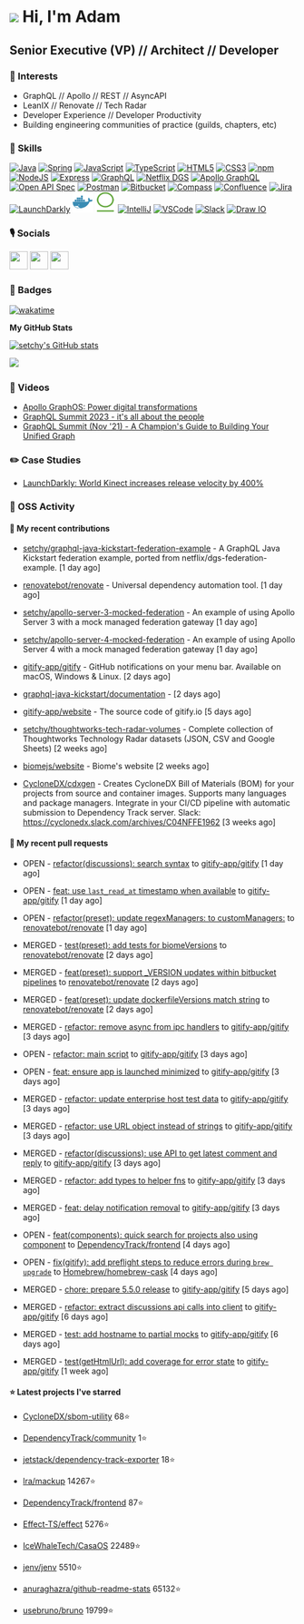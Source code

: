 ![](https://user-images.githubusercontent.com/18350557/176309783-0785949b-9127-417c-8b55-ab5a4333674e.gif) Hi, I'm Adam
============================================================================================================================

Senior Executive (VP) // Architect // Developer
-----------------------------------------------

### 🔭 Interests

- GraphQL // Apollo // REST // AsyncAPI
- LeanIX // Renovate // Tech Radar
- Developer Experience // Developer Productivity
- Building engineering communities of practice (guilds, chapters, etc)

### 💪 Skills

<p align="left">
  <a href="https://www.oracle.com/java/" target="_blank" rel="noreferrer"><img src="https://raw.githubusercontent.com/danielcranney/readme-generator/main/public/icons/skills/java-colored.svg" width="36" height="36" alt="Java" /></a>
  <a href="https://spring.io/" target="_blank" rel="noreferrer"><img src="https://cdn.worldvectorlogo.com/logos/spring-3.svg" width="36" height="36" alt="Spring" /></a> 
  <a href="https://developer.mozilla.org/en-US/docs/Web/JavaScript" target="_blank" rel="noreferrer"><img src="https://raw.githubusercontent.com/danielcranney/readme-generator/main/public/icons/skills/javascript-colored.svg" width="36" height="36" alt="JavaScript" /></a>
  <a href="https://www.typescriptlang.org/" target="_blank" rel="noreferrer"><img src="https://raw.githubusercontent.com/danielcranney/readme-generator/main/public/icons/skills/typescript-colored.svg" width="36" height="36" alt="TypeScript" /></a>
  <a href="https://developer.mozilla.org/en-US/docs/Glossary/HTML5" target="_blank" rel="noreferrer"><img src="https://raw.githubusercontent.com/danielcranney/readme-generator/main/public/icons/skills/html5-colored.svg" width="36" height="36" alt="HTML5" /></a>
  <a href="https://www.w3.org/TR/CSS/#css" target="_blank" rel="noreferrer"><img src="https://raw.githubusercontent.com/danielcranney/readme-generator/main/public/icons/skills/css3-colored.svg" width="36" height="36" alt="CSS3" /></a>
  <a href="https://www.npmjs.com//" target="_blank" rel="noreferrer"><img src="https://cdn.worldvectorlogo.com/logos/npm-square-red-1.svg" width="36" height="36" alt="npm" /></a>
  <a href="https://nodejs.org/en/" target="_blank" rel="noreferrer"><img src="https://raw.githubusercontent.com/danielcranney/readme-generator/main/public/icons/skills/nodejs-colored.svg" width="36" height="36" alt="NodeJS" /></a>
  <a href="https://expressjs.com/" target="_blank" rel="noreferrer"><img src="https://raw.githubusercontent.com/danielcranney/readme-generator/main/public/icons/skills/express-colored.svg" width="36" height="36" alt="Express" /></a>
  <a href="https://graphql.org/" target="_blank" rel="noreferrer"><img src="https://raw.githubusercontent.com/danielcranney/readme-generator/main/public/icons/skills/graphql-colored.svg" width="36" height="36" alt="GraphQL" /></a>
  <a href="https://netflix.github.io/dgs/" target="_blank" rel="noreferrer"><img src="https://raw.githubusercontent.com/Netflix/dgs/main/docs/images/dgs-framework-brand/Icon/dgs-icon--blue.svg" width="36" height="36" alt="Netflix DGS" /></a>
  <a href="https://apollographql.com/" target="_blank" rel="noreferrer"><img src="https://cdn.worldvectorlogo.com/logos/apollo-graphql-compact.svg" width="36" height="36" alt="Apollo GraphQL" /></a>
  <a href="https://swagger.io/specification/" target="_blank" rel="noreferrer"><img src="https://cdn.worldvectorlogo.com/logos/openapi-1.svg" width="36" height="36" alt="Open API Spec" /></a>
  <a href="https://www.postman.com//" target="_blank" rel="noreferrer"><img src="https://cdn.worldvectorlogo.com/logos/postman.svg" width="36" height="36" alt="Postman" /></a>
  <a href="https://www.atlassian.com/software/bitbucket" target="_blank" rel="noreferrer"><img src="https://cdn.worldvectorlogo.com/logos/bitbucket-icon.svg" width="36" height="36" alt="Bitbucket" /></a>
  <a href="https://www.atlassian.com/software/compass" target="_blank" rel="noreferrer"><img src="https://cdn.worldvectorlogo.com/logos/atlassian-compass-1.svg" width="36" height="36" alt="Compass" /></a>
  <a href="https://www.atlassian.com/software/confluence" target="_blank" rel="noreferrer"><img src="https://cdn.worldvectorlogo.com/logos/confluence-1.svg" width="36" height="36" alt="Confluence" /></a>
  <a href="https://www.atlassian.com/software/jira" target="_blank" rel="noreferrer"><img src="https://cdn.worldvectorlogo.com/logos/jira-1.svg" width="36" height="36" alt="Jira" /></a>
  <a href="https://launchdarkly.com/" target="_blank" rel="noreferrer"><img src="https://cdn.worldvectorlogo.com/logos/launchdarkly-2.svg" width="36" height="36" alt="LaunchDarkly" /></a>
  <a href="https://docker.com/" target="_blank" rel="noreferrer"><img src="https://raw.githubusercontent.com/nx211/homer-icons/master/png/docker.png" width="36" height="36" alt="Docker" /></a>
  <a href="https://jfrog.com/artifactory/" target="_blank" rel="noreferrer"><img src="https://raw.githubusercontent.com/nx211/homer-icons/master/png/artifactory.png" width="36" height="36" alt="Artifactory" /></a>
  <a href="https://www.jetbrains.com/idea/" target="_blank" rel="noreferrer"><img src="https://cdn.worldvectorlogo.com/logos/intellij-idea-1.svg" width="36" height="36" alt="IntelliJ" /></a>
  <a href="https://code.visualstudio.com/" target="_blank" rel="noreferrer"><img src="https://cdn.worldvectorlogo.com/logos/visual-studio-code-1.svg" width="36" height="36" alt="VSCode" /></a>
  <a href="https://slack.com/" target="_blank" rel="noreferrer"><img src="https://cdn.worldvectorlogo.com/logos/slack-new-logo.svg" width="36" height="36" alt="Slack" /></a>
  <a href="https://drawio-app.com/" target="_blank" rel="noreferrer"><img src="https://cdn.worldvectorlogo.com/logos/draw-io.svg" width="36" height="36" alt="Draw IO" /></a>
</p>

                      

### 🎙️ Socials
                  
<p align="left">
  <a href="https://www.github.com/setchy" target="_blank" rel="noreferrer"><img src="https://raw.githubusercontent.com/danielcranney/readme-generator/main/public/icons/socials/github.svg" width="32" height="32" /></a>
  <a href="https://www.linkedin.com/in/adamsetch" target="_blank" rel="noreferrer"><img src="https://raw.githubusercontent.com/danielcranney/readme-generator/main/public/icons/socials/linkedin.svg" width="32" height="32" /></a>
  <a href="https://www.twitter.com/setchy87" target="_blank" rel="noreferrer"><img src="https://raw.githubusercontent.com/danielcranney/readme-generator/main/public/icons/socials/twitter.svg" width="32" height="32" /></a>
</p>

### 📛 Badges

[![wakatime](https://wakatime.com/badge/user/2b948ae2-4be1-4020-8a57-7de60b53fe1d.svg)](https://wakatime.com/@2b948ae2-4be1-4020-8a57-7de60b53fe1d)

<b>My GitHub Stats</b>

<a href="http://www.github.com/setchy"><img src="https://github-readme-stats.vercel.app/api?username=setchy&show_icons=true&hide=&count_private=true&title_color=0891b2&text_color=ffffff&icon_color=0891b2&bg_color=1c1917&hide_border=true&show_icons=true" alt="setchy's GitHub stats" /></a>

<a href="http://www.github.com/setchy"><img src="https://github-readme-streak-stats.herokuapp.com/?user=setchy&stroke=ffffff&background=1c1917&ring=0891b2&fire=0891b2&currStreakNum=ffffff&currStreakLabel=0891b2&sideNums=ffffff&sideLabels=ffffff&dates=ffffff&hide_border=true" /></a>

### 📼 Videos

- [Apollo GraphOS: Power digital transformations](https://www.apollographql.com/enterprise?wvideo=4fu2lsjssc)
- [GraphQL Summit 2023 - it's all about the people](https://www.youtube.com/watch?v=090IWEcHbJc)
- [GraphQL Summit (Nov '21) - A Champion's Guide to Building Your Unified Graph](https://www.apollographql.com/events/roundtable/graphql-summit-november-2021/a-champions-guide-to-building-your-unified-graph)

### ✏️ Case Studies

- [LaunchDarkly: World Kinect increases release velocity by 400%](https://launchdarkly.com/case-studies/world-kinect/)

### 🎯 OSS Activity
#### 🚀 My recent contributions



- [setchy/graphql-java-kickstart-federation-example](https://github.com/setchy/graphql-java-kickstart-federation-example) - A GraphQL Java Kickstart federation example, ported from netflix/dgs-federation-example. [1 day ago]

- [renovatebot/renovate](https://github.com/renovatebot/renovate) - Universal dependency automation tool. [1 day ago]

- [setchy/apollo-server-3-mocked-federation](https://github.com/setchy/apollo-server-3-mocked-federation) - An example of using Apollo Server 3 with a mock managed federation gateway [1 day ago]

- [setchy/apollo-server-4-mocked-federation](https://github.com/setchy/apollo-server-4-mocked-federation) - An example of using Apollo Server 4 with a mock managed federation gateway [1 day ago]

- [gitify-app/gitify](https://github.com/gitify-app/gitify) - GitHub notifications on your menu bar. Available on macOS, Windows &amp; Linux. [2 days ago]

- [graphql-java-kickstart/documentation](https://github.com/graphql-java-kickstart/documentation) -  [2 days ago]

- [gitify-app/website](https://github.com/gitify-app/website) - The source code of gitify.io [5 days ago]

- [setchy/thoughtworks-tech-radar-volumes](https://github.com/setchy/thoughtworks-tech-radar-volumes) - Complete collection of Thoughtworks Technology Radar datasets (JSON, CSV and Google Sheets) [2 weeks ago]

- [biomejs/website](https://github.com/biomejs/website) - Biome&#39;s website [2 weeks ago]

- [CycloneDX/cdxgen](https://github.com/CycloneDX/cdxgen) - Creates CycloneDX Bill of Materials (BOM) for your projects from source and container images. Supports many languages and package managers. Integrate in your CI/CD pipeline with automatic submission to Dependency Track server. Slack: https://cyclonedx.slack.com/archives/C04NFFE1962 [3 weeks ago]

#### 🎉 My recent pull requests



- OPEN - [refactor(discussions): search syntax](https://github.com/gitify-app/gitify/pull/1104) to [gitify-app/gitify](https://github.com/gitify-app/gitify) [1 day ago]

- OPEN - [feat: use `last_read_at` timestamp when available](https://github.com/gitify-app/gitify/pull/1103) to [gitify-app/gitify](https://github.com/gitify-app/gitify) [1 day ago]

- OPEN - [refactor(preset): update regexManagers: to customManagers:](https://github.com/renovatebot/renovate/pull/28979) to [renovatebot/renovate](https://github.com/renovatebot/renovate) [1 day ago]

- MERGED - [test(preset): add tests for biomeVersions](https://github.com/renovatebot/renovate/pull/28965) to [renovatebot/renovate](https://github.com/renovatebot/renovate) [2 days ago]

- MERGED - [feat(preset): support _VERSION updates within bitbucket pipelines](https://github.com/renovatebot/renovate/pull/28964) to [renovatebot/renovate](https://github.com/renovatebot/renovate) [2 days ago]

- MERGED - [feat(preset): update dockerfileVersions match string](https://github.com/renovatebot/renovate/pull/28963) to [renovatebot/renovate](https://github.com/renovatebot/renovate) [2 days ago]

- MERGED - [refactor: remove async from ipc handlers](https://github.com/gitify-app/gitify/pull/1099) to [gitify-app/gitify](https://github.com/gitify-app/gitify) [3 days ago]

- OPEN - [refactor: main script](https://github.com/gitify-app/gitify/pull/1098) to [gitify-app/gitify](https://github.com/gitify-app/gitify) [3 days ago]

- OPEN - [feat: ensure app is launched minimized](https://github.com/gitify-app/gitify/pull/1097) to [gitify-app/gitify](https://github.com/gitify-app/gitify) [3 days ago]

- MERGED - [refactor: update enterprise host test data](https://github.com/gitify-app/gitify/pull/1096) to [gitify-app/gitify](https://github.com/gitify-app/gitify) [3 days ago]

- MERGED - [refactor: use URL object instead of strings](https://github.com/gitify-app/gitify/pull/1095) to [gitify-app/gitify](https://github.com/gitify-app/gitify) [3 days ago]

- MERGED - [refactor(discussions): use API to get latest comment and reply](https://github.com/gitify-app/gitify/pull/1094) to [gitify-app/gitify](https://github.com/gitify-app/gitify) [3 days ago]

- MERGED - [refactor: add types to helper fns](https://github.com/gitify-app/gitify/pull/1093) to [gitify-app/gitify](https://github.com/gitify-app/gitify) [3 days ago]

- MERGED - [feat: delay notification removal](https://github.com/gitify-app/gitify/pull/1092) to [gitify-app/gitify](https://github.com/gitify-app/gitify) [3 days ago]

- OPEN - [feat(components): quick search for projects also using component](https://github.com/DependencyTrack/frontend/pull/848) to [DependencyTrack/frontend](https://github.com/DependencyTrack/frontend) [4 days ago]

- OPEN - [fix(gitify): add preflight steps to reduce errors during `brew upgrade`](https://github.com/Homebrew/homebrew-cask/pull/173061) to [Homebrew/homebrew-cask](https://github.com/Homebrew/homebrew-cask) [4 days ago]

- MERGED - [chore: prepare 5.5.0 release](https://github.com/gitify-app/gitify/pull/1091) to [gitify-app/gitify](https://github.com/gitify-app/gitify) [5 days ago]

- MERGED - [refactor: extract discussions api calls into client](https://github.com/gitify-app/gitify/pull/1085) to [gitify-app/gitify](https://github.com/gitify-app/gitify) [6 days ago]

- MERGED - [test: add hostname to partial mocks](https://github.com/gitify-app/gitify/pull/1084) to [gitify-app/gitify](https://github.com/gitify-app/gitify) [6 days ago]

- MERGED - [test(getHtmlUrl): add coverage for error state](https://github.com/gitify-app/gitify/pull/1083) to [gitify-app/gitify](https://github.com/gitify-app/gitify) [1 week ago]

#### ⭐ Latest projects I've starred



- [CycloneDX/sbom-utility](https://github.com/CycloneDX/sbom-utility) 68⭐

- [DependencyTrack/community](https://github.com/DependencyTrack/community) 1⭐

- [jetstack/dependency-track-exporter](https://github.com/jetstack/dependency-track-exporter) 18⭐

- [lra/mackup](https://github.com/lra/mackup) 14267⭐

- [DependencyTrack/frontend](https://github.com/DependencyTrack/frontend) 87⭐

- [Effect-TS/effect](https://github.com/Effect-TS/effect) 5276⭐

- [IceWhaleTech/CasaOS](https://github.com/IceWhaleTech/CasaOS) 22489⭐

- [jenv/jenv](https://github.com/jenv/jenv) 5510⭐

- [anuraghazra/github-readme-stats](https://github.com/anuraghazra/github-readme-stats) 65132⭐

- [usebruno/bruno](https://github.com/usebruno/bruno) 19799⭐


